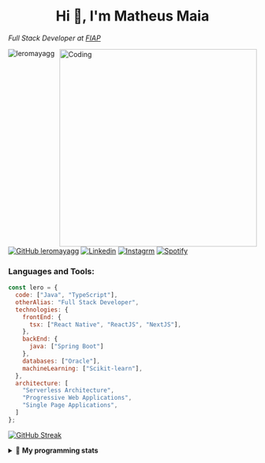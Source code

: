 


<h1 align="center">Hi 👋, I'm Matheus Maia</h1>
<p><em>Full Stack Developer at <a href="https://www.fiap.com.br">FIAP</a></em></p>
<img align="right" alt="Coding" width="400" src="https://i.pinimg.com/originals/6a/72/7f/6a727fbad9da6105c529b6a9dacd2826.gif">

<p align="left"> <img src="https://komarev.com/ghpvc/?username=leromayagg&label=Profile%20views&color=0e75b6&style=flat" alt="leromayagg" /> </p>

[![GitHub leromayagg](https://img.shields.io/badge/Github-000000?logo=github&logoColor=white&style=for-the-badge)](https://github.com/leromayagg)
[![Linkedin](https://img.shields.io/badge/LinkedIn-000000?logo=linkedin&logoColor=white&style=for-the-badge)](https://linkedin.com/in/matheus-maia-ba982a266/)
[![Instagrm](https://img.shields.io/badge/Instagram-000000?logo=instagram&logoColor=white&style=for-the-badge)](https://www.instagram.com/leromayamdm/)
[![Spotify](https://img.shields.io/badge/Spotify-000000?logo=instagram&logoColor=white&style=for-the-badge)](https://open.spotify.com/user/leromayamdm)


<h3 align="left">Languages and Tools:</h3>

```javascript
const lero = {
  code: ["Java", "TypeScript"],
  otherAlias: "Full Stack Developer",
  technologies: {
    frontEnd: {
      tsx: ["React Native", "ReactJS", "NextJS"],
    },
    backEnd: {
      java: ["Spring Boot"]
    },
    databases: ["Oracle"],
    machineLearning: ["Scikit-learn"],
  },
  architecture: [
    "Serverless Architecture",
    "Progressive Web Applications",
    "Single Page Applications",
  ]
};
```

[![GitHub Streak](https://streak-stats.demolab.com?user=leromayagg&theme=violet-punch&locale=pt_BR)](https://git.io/streak-stats)


<details> 
 <summary>🤖 <b>My programming stats</b></summary>
<br>
<!--START_SECTION:waka-->

```txt
Java             4 hrs 58 mins   █████████████▒░░░░░░░░░░░   53.71 %
TypeScript       3 hrs 12 mins   ████████▓░░░░░░░░░░░░░░░░   34.67 %
JavaScript       19 mins         █░░░░░░░░░░░░░░░░░░░░░░░░   03.59 %
SQL              19 mins         █░░░░░░░░░░░░░░░░░░░░░░░░   03.47 %
TSConfig         13 mins         ▓░░░░░░░░░░░░░░░░░░░░░░░░   02.35 %
```

<!--END_SECTION:waka-->
